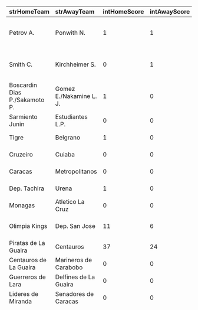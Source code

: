 | strHomeTeam                   | strAwayTeam             | intHomeScore   | intAwayScore   | strStatus     | strCountry               | strLeague                       | strSport   | Rating   | TV Listing       |
|:------------------------------|:------------------------|:---------------|:---------------|:--------------|:-------------------------|:--------------------------------|:-----------|:---------|:-----------------|
| Petrov A.                     | Ponwith N.              | 1              | 1              | Set 3         | ITF MEN - SINGLES        | M15 San Diego, CA 3 (USA), hard | tennis     | 34       | ITF Live Streams |
| Smith C.                      | Kirchheimer S.          | 0              | 1              | Set 2         | ITF MEN - SINGLES        | M15 San Diego, CA 3 (USA), hard | tennis     | 17       | ITF Live Streams |
| Boscardin Dias P./Sakamoto P. | Gomez E./Nakamine L. J. | 1              | 0              | Set 2         | CHALLENGER MEN - DOUBLES | Lima (Peru), clay               | tennis     | -14      | Challenger TV    |
| Sarmiento Junin               | Estudiantes L.P.        | 0              | 0              | 7             | ARGENTINA                | Liga Profesional                | football   |          | Live Soccer TV   |
| Tigre                         | Belgrano                | 1              | 0              | 10            | ARGENTINA                | Liga Profesional                | football   |          | Live Soccer TV   |
| Cruzeiro                      | Cuiaba                  | 0              | 0              | 9             | BRAZIL                   | Serie A                         | football   |          | Live Soccer TV   |
| Caracas                       | Metropolitanos          | 0              | 0              | 9             | VENEZUELA                | Copa Venezuela                  | football   |          | -                |
| Dep. Tachira                  | Urena                   | 1              | 0              | 8             | VENEZUELA                | Copa Venezuela                  | football   |          | -                |
| Monagas                       | Atletico La Cruz        | 0              | 0              | 7             | VENEZUELA                | Copa Venezuela                  | football   |          | -                |
| Olimpia Kings                 | Dep. San Jose           | 11             | 6              | 1st Quarter 5 | PARAGUAY                 | LNB - Apertura - Winners        | basketball |          | -                |
| Piratas de La Guaira          | Centauros               | 37             | 24             | 2nd Quarter 5 | VENEZUELA                | Superliga                       | basketball |          | -                |
| Centauros de La Guaira        | Marineros de Carabobo   | 0              | 0              | 1st Inning    | VENEZUELA                | LMBP                            | baseball   |          | YouTube          |
| Guerreros de Lara             | Delfines de La Guaira   | 0              | 0              | 1st Inning    | VENEZUELA                | LMBP                            | baseball   |          | YouTube          |
| Lideres de Miranda            | Senadores de Caracas    | 0              | 0              | 1st Inning    | VENEZUELA                | LMBP                            | baseball   |          | YouTube          |
|                               |                         |                |                |               |                          |                                 |            |          |                  |
|                               |                         |                |                |               |                          |                                 |            |          |                  |
|                               |                         |                |                |               |                          |                                 |            |          |                  |
|                               |                         |                |                |               |                          |                                 |            |          |                  |
|                               |                         |                |                |               |                          |                                 |            |          |                  |
|                               |                         |                |                |               |                          |                                 |            |          |                  |
|                               |                         |                |                |               |                          |                                 |            |          |                  |
|                               |                         |                |                |               |                          |                                 |            |          |                  |
|                               |                         |                |                |               |                          |                                 |            |          |                  |
|                               |                         |                |                |               |                          |                                 |            |          |                  |
|                               |                         |                |                |               |                          |                                 |            |          |                  |
|                               |                         |                |                |               |                          |                                 |            |          |                  |
|                               |                         |                |                |               |                          |                                 |            |          |                  |
|                               |                         |                |                |               |                          |                                 |            |          |                  |
|                               |                         |                |                |               |                          |                                 |            |          |                  |
|                               |                         |                |                |               |                          |                                 |            |          |                  |
|                               |                         |                |                |               |                          |                                 |            |          |                  |
|                               |                         |                |                |               |                          |                                 |            |          |                  |
|                               |                         |                |                |               |                          |                                 |            |          |                  |
|                               |                         |                |                |               |                          |                                 |            |          |                  |
|                               |                         |                |                |               |                          |                                 |            |          |                  |
|                               |                         |                |                |               |                          |                                 |            |          |                  |
|                               |                         |                |                |               |                          |                                 |            |          |                  |
|                               |                         |                |                |               |                          |                                 |            |          |                  |
|                               |                         |                |                |               |                          |                                 |            |          |                  |
|                               |                         |                |                |               |                          |                                 |            |          |                  |
|                               |                         |                |                |               |                          |                                 |            |          |                  |
|                               |                         |                |                |               |                          |                                 |            |          |                  |
|                               |                         |                |                |               |                          |                                 |            |          |                  |
|                               |                         |                |                |               |                          |                                 |            |          |                  |
|                               |                         |                |                |               |                          |                                 |            |          |                  |
|                               |                         |                |                |               |                          |                                 |            |          |                  |
|                               |                         |                |                |               |                          |                                 |            |          |                  |
|                               |                         |                |                |               |                          |                                 |            |          |                  |
|                               |                         |                |                |               |                          |                                 |            |          |                  |
|                               |                         |                |                |               |                          |                                 |            |          |                  |
|                               |                         |                |                |               |                          |                                 |            |          |                  |
|                               |                         |                |                |               |                          |                                 |            |          |                  |
|                               |                         |                |                |               |                          |                                 |            |          |                  |
|                               |                         |                |                |               |                          |                                 |            |          |                  |
|                               |                         |                |                |               |                          |                                 |            |          |                  |
|                               |                         |                |                |               |                          |                                 |            |          |                  |
|                               |                         |                |                |               |                          |                                 |            |          |                  |
|                               |                         |                |                |               |                          |                                 |            |          |                  |
|                               |                         |                |                |               |                          |                                 |            |          |                  |
|                               |                         |                |                |               |                          |                                 |            |          |                  |
|                               |                         |                |                |               |                          |                                 |            |          |                  |
|                               |                         |                |                |               |                          |                                 |            |          |                  |
|                               |                         |                |                |               |                          |                                 |            |          |                  |
|                               |                         |                |                |               |                          |                                 |            |          |                  |
|                               |                         |                |                |               |                          |                                 |            |          |                  |
|                               |                         |                |                |               |                          |                                 |            |          |                  |
|                               |                         |                |                |               |                          |                                 |            |          |                  |
|                               |                         |                |                |               |                          |                                 |            |          |                  |
|                               |                         |                |                |               |                          |                                 |            |          |                  |
|                               |                         |                |                |               |                          |                                 |            |          |                  |
|                               |                         |                |                |               |                          |                                 |            |          |                  |
|                               |                         |                |                |               |                          |                                 |            |          |                  |
|                               |                         |                |                |               |                          |                                 |            |          |                  |
|                               |                         |                |                |               |                          |                                 |            |          |                  |
|                               |                         |                |                |               |                          |                                 |            |          |                  |
|                               |                         |                |                |               |                          |                                 |            |          |                  |
|                               |                         |                |                |               |                          |                                 |            |          |                  |
|                               |                         |                |                |               |                          |                                 |            |          |                  |
|                               |                         |                |                |               |                          |                                 |            |          |                  |
|                               |                         |                |                |               |                          |                                 |            |          |                  |
|                               |                         |                |                |               |                          |                                 |            |          |                  |
|                               |                         |                |                |               |                          |                                 |            |          |                  |
|                               |                         |                |                |               |                          |                                 |            |          |                  |
|                               |                         |                |                |               |                          |                                 |            |          |                  |
|                               |                         |                |                |               |                          |                                 |            |          |                  |
|                               |                         |                |                |               |                          |                                 |            |          |                  |
|                               |                         |                |                |               |                          |                                 |            |          |                  |
|                               |                         |                |                |               |                          |                                 |            |          |                  |
|                               |                         |                |                |               |                          |                                 |            |          |                  |
|                               |                         |                |                |               |                          |                                 |            |          |                  |
|                               |                         |                |                |               |                          |                                 |            |          |                  |
|                               |                         |                |                |               |                          |                                 |            |          |                  |
|                               |                         |                |                |               |                          |                                 |            |          |                  |
|                               |                         |                |                |               |                          |                                 |            |          |                  |
|                               |                         |                |                |               |                          |                                 |            |          |                  |
|                               |                         |                |                |               |                          |                                 |            |          |                  |
|                               |                         |                |                |               |                          |                                 |            |          |                  |
|                               |                         |                |                |               |                          |                                 |            |          |                  |
|                               |                         |                |                |               |                          |                                 |            |          |                  |
|                               |                         |                |                |               |                          |                                 |            |          |                  |
|                               |                         |                |                |               |                          |                                 |            |          |                  |
|                               |                         |                |                |               |                          |                                 |            |          |                  |
|                               |                         |                |                |               |                          |                                 |            |          |                  |
|                               |                         |                |                |               |                          |                                 |            |          |                  |
|                               |                         |                |                |               |                          |                                 |            |          |                  |
|                               |                         |                |                |               |                          |                                 |            |          |                  |
|                               |                         |                |                |               |                          |                                 |            |          |                  |
|                               |                         |                |                |               |                          |                                 |            |          |                  |
|                               |                         |                |                |               |                          |                                 |            |          |                  |
|                               |                         |                |                |               |                          |                                 |            |          |                  |
|                               |                         |                |                |               |                          |                                 |            |          |                  |
|                               |                         |                |                |               |                          |                                 |            |          |                  |
|                               |                         |                |                |               |                          |                                 |            |          |                  |
|                               |                         |                |                |               |                          |                                 |            |          |                  |
|                               |                         |                |                |               |                          |                                 |            |          |                  |
|                               |                         |                |                |               |                          |                                 |            |          |                  |
|                               |                         |                |                |               |                          |                                 |            |          |                  |
|                               |                         |                |                |               |                          |                                 |            |          |                  |
|                               |                         |                |                |               |                          |                                 |            |          |                  |
|                               |                         |                |                |               |                          |                                 |            |          |                  |
|                               |                         |                |                |               |                          |                                 |            |          |                  |
|                               |                         |                |                |               |                          |                                 |            |          |                  |
|                               |                         |                |                |               |                          |                                 |            |          |                  |
|                               |                         |                |                |               |                          |                                 |            |          |                  |
|                               |                         |                |                |               |                          |                                 |            |          |                  |
|                               |                         |                |                |               |                          |                                 |            |          |                  |
|                               |                         |                |                |               |                          |                                 |            |          |                  |
|                               |                         |                |                |               |                          |                                 |            |          |                  |
|                               |                         |                |                |               |                          |                                 |            |          |                  |
|                               |                         |                |                |               |                          |                                 |            |          |                  |
|                               |                         |                |                |               |                          |                                 |            |          |                  |
|                               |                         |                |                |               |                          |                                 |            |          |                  |
|                               |                         |                |                |               |                          |                                 |            |          |                  |
|                               |                         |                |                |               |                          |                                 |            |          |                  |
|                               |                         |                |                |               |                          |                                 |            |          |                  |
|                               |                         |                |                |               |                          |                                 |            |          |                  |
|                               |                         |                |                |               |                          |                                 |            |          |                  |
|                               |                         |                |                |               |                          |                                 |            |          |                  |
|                               |                         |                |                |               |                          |                                 |            |          |                  |
|                               |                         |                |                |               |                          |                                 |            |          |                  |
|                               |                         |                |                |               |                          |                                 |            |          |                  |
|                               |                         |                |                |               |                          |                                 |            |          |                  |
|                               |                         |                |                |               |                          |                                 |            |          |                  |
|                               |                         |                |                |               |                          |                                 |            |          |                  |
|                               |                         |                |                |               |                          |                                 |            |          |                  |
|                               |                         |                |                |               |                          |                                 |            |          |                  |
|                               |                         |                |                |               |                          |                                 |            |          |                  |
|                               |                         |                |                |               |                          |                                 |            |          |                  |
|                               |                         |                |                |               |                          |                                 |            |          |                  |
|                               |                         |                |                |               |                          |                                 |            |          |                  |
|                               |                         |                |                |               |                          |                                 |            |          |                  |
|                               |                         |                |                |               |                          |                                 |            |          |                  |
|                               |                         |                |                |               |                          |                                 |            |          |                  |
|                               |                         |                |                |               |                          |                                 |            |          |                  |
|                               |                         |                |                |               |                          |                                 |            |          |                  |
|                               |                         |                |                |               |                          |                                 |            |          |                  |
|                               |                         |                |                |               |                          |                                 |            |          |                  |
|                               |                         |                |                |               |                          |                                 |            |          |                  |
|                               |                         |                |                |               |                          |                                 |            |          |                  |
|                               |                         |                |                |               |                          |                                 |            |          |                  |
|                               |                         |                |                |               |                          |                                 |            |          |                  |
|                               |                         |                |                |               |                          |                                 |            |          |                  |
|                               |                         |                |                |               |                          |                                 |            |          |                  |
|                               |                         |                |                |               |                          |                                 |            |          |                  |
|                               |                         |                |                |               |                          |                                 |            |          |                  |
|                               |                         |                |                |               |                          |                                 |            |          |                  |
|                               |                         |                |                |               |                          |                                 |            |          |                  |
|                               |                         |                |                |               |                          |                                 |            |          |                  |
|                               |                         |                |                |               |                          |                                 |            |          |                  |
|                               |                         |                |                |               |                          |                                 |            |          |                  |
|                               |                         |                |                |               |                          |                                 |            |          |                  |
|                               |                         |                |                |               |                          |                                 |            |          |                  |
|                               |                         |                |                |               |                          |                                 |            |          |                  |
|                               |                         |                |                |               |                          |                                 |            |          |                  |
|                               |                         |                |                |               |                          |                                 |            |          |                  |
|                               |                         |                |                |               |                          |                                 |            |          |                  |
|                               |                         |                |                |               |                          |                                 |            |          |                  |
|                               |                         |                |                |               |                          |                                 |            |          |                  |
|                               |                         |                |                |               |                          |                                 |            |          |                  |
|                               |                         |                |                |               |                          |                                 |            |          |                  |
|                               |                         |                |                |               |                          |                                 |            |          |                  |
|                               |                         |                |                |               |                          |                                 |            |          |                  |
|                               |                         |                |                |               |                          |                                 |            |          |                  |
|                               |                         |                |                |               |                          |                                 |            |          |                  |
|                               |                         |                |                |               |                          |                                 |            |          |                  |
|                               |                         |                |                |               |                          |                                 |            |          |                  |
|                               |                         |                |                |               |                          |                                 |            |          |                  |
|                               |                         |                |                |               |                          |                                 |            |          |                  |
|                               |                         |                |                |               |                          |                                 |            |          |                  |
|                               |                         |                |                |               |                          |                                 |            |          |                  |
|                               |                         |                |                |               |                          |                                 |            |          |                  |
|                               |                         |                |                |               |                          |                                 |            |          |                  |
|                               |                         |                |                |               |                          |                                 |            |          |                  |
|                               |                         |                |                |               |                          |                                 |            |          |                  |
|                               |                         |                |                |               |                          |                                 |            |          |                  |
|                               |                         |                |                |               |                          |                                 |            |          |                  |
|                               |                         |                |                |               |                          |                                 |            |          |                  |
|                               |                         |                |                |               |                          |                                 |            |          |                  |
|                               |                         |                |                |               |                          |                                 |            |          |                  |
|                               |                         |                |                |               |                          |                                 |            |          |                  |
|                               |                         |                |                |               |                          |                                 |            |          |                  |
|                               |                         |                |                |               |                          |                                 |            |          |                  |
|                               |                         |                |                |               |                          |                                 |            |          |                  |
|                               |                         |                |                |               |                          |                                 |            |          |                  |
|                               |                         |                |                |               |                          |                                 |            |          |                  |
|                               |                         |                |                |               |                          |                                 |            |          |                  |
|                               |                         |                |                |               |                          |                                 |            |          |                  |
|                               |                         |                |                |               |                          |                                 |            |          |                  |
|                               |                         |                |                |               |                          |                                 |            |          |                  |
|                               |                         |                |                |               |                          |                                 |            |          |                  |
|                               |                         |                |                |               |                          |                                 |            |          |                  |
|                               |                         |                |                |               |                          |                                 |            |          |                  |
|                               |                         |                |                |               |                          |                                 |            |          |                  |
|                               |                         |                |                |               |                          |                                 |            |          |                  |
|                               |                         |                |                |               |                          |                                 |            |          |                  |
|                               |                         |                |                |               |                          |                                 |            |          |                  |
|                               |                         |                |                |               |                          |                                 |            |          |                  |
|                               |                         |                |                |               |                          |                                 |            |          |                  |
|                               |                         |                |                |               |                          |                                 |            |          |                  |
|                               |                         |                |                |               |                          |                                 |            |          |                  |
|                               |                         |                |                |               |                          |                                 |            |          |                  |
|                               |                         |                |                |               |                          |                                 |            |          |                  |
|                               |                         |                |                |               |                          |                                 |            |          |                  |
|                               |                         |                |                |               |                          |                                 |            |          |                  |
|                               |                         |                |                |               |                          |                                 |            |          |                  |
|                               |                         |                |                |               |                          |                                 |            |          |                  |
|                               |                         |                |                |               |                          |                                 |            |          |                  |
|                               |                         |                |                |               |                          |                                 |            |          |                  |
|                               |                         |                |                |               |                          |                                 |            |          |                  |
|                               |                         |                |                |               |                          |                                 |            |          |                  |
|                               |                         |                |                |               |                          |                                 |            |          |                  |
|                               |                         |                |                |               |                          |                                 |            |          |                  |
|                               |                         |                |                |               |                          |                                 |            |          |                  |
|                               |                         |                |                |               |                          |                                 |            |          |                  |
|                               |                         |                |                |               |                          |                                 |            |          |                  |
|                               |                         |                |                |               |                          |                                 |            |          |                  |
|                               |                         |                |                |               |                          |                                 |            |          |                  |
|                               |                         |                |                |               |                          |                                 |            |          |                  |
|                               |                         |                |                |               |                          |                                 |            |          |                  |
|                               |                         |                |                |               |                          |                                 |            |          |                  |
|                               |                         |                |                |               |                          |                                 |            |          |                  |
|                               |                         |                |                |               |                          |                                 |            |          |                  |
|                               |                         |                |                |               |                          |                                 |            |          |                  |
|                               |                         |                |                |               |                          |                                 |            |          |                  |
|                               |                         |                |                |               |                          |                                 |            |          |                  |
|                               |                         |                |                |               |                          |                                 |            |          |                  |
|                               |                         |                |                |               |                          |                                 |            |          |                  |
|                               |                         |                |                |               |                          |                                 |            |          |                  |
|                               |                         |                |                |               |                          |                                 |            |          |                  |
|                               |                         |                |                |               |                          |                                 |            |          |                  |
|                               |                         |                |                |               |                          |                                 |            |          |                  |
|                               |                         |                |                |               |                          |                                 |            |          |                  |
|                               |                         |                |                |               |                          |                                 |            |          |                  |
|                               |                         |                |                |               |                          |                                 |            |          |                  |
|                               |                         |                |                |               |                          |                                 |            |          |                  |
|                               |                         |                |                |               |                          |                                 |            |          |                  |
|                               |                         |                |                |               |                          |                                 |            |          |                  |
|                               |                         |                |                |               |                          |                                 |            |          |                  |
|                               |                         |                |                |               |                          |                                 |            |          |                  |
|                               |                         |                |                |               |                          |                                 |            |          |                  |
|                               |                         |                |                |               |                          |                                 |            |          |                  |
|                               |                         |                |                |               |                          |                                 |            |          |                  |
|                               |                         |                |                |               |                          |                                 |            |          |                  |
|                               |                         |                |                |               |                          |                                 |            |          |                  |
|                               |                         |                |                |               |                          |                                 |            |          |                  |
|                               |                         |                |                |               |                          |                                 |            |          |                  |
|                               |                         |                |                |               |                          |                                 |            |          |                  |
|                               |                         |                |                |               |                          |                                 |            |          |                  |
|                               |                         |                |                |               |                          |                                 |            |          |                  |
|                               |                         |                |                |               |                          |                                 |            |          |                  |
|                               |                         |                |                |               |                          |                                 |            |          |                  |
|                               |                         |                |                |               |                          |                                 |            |          |                  |
|                               |                         |                |                |               |                          |                                 |            |          |                  |
|                               |                         |                |                |               |                          |                                 |            |          |                  |
|                               |                         |                |                |               |                          |                                 |            |          |                  |
|                               |                         |                |                |               |                          |                                 |            |          |                  |
|                               |                         |                |                |               |                          |                                 |            |          |                  |
|                               |                         |                |                |               |                          |                                 |            |          |                  |
|                               |                         |                |                |               |                          |                                 |            |          |                  |
|                               |                         |                |                |               |                          |                                 |            |          |                  |
|                               |                         |                |                |               |                          |                                 |            |          |                  |
|                               |                         |                |                |               |                          |                                 |            |          |                  |
|                               |                         |                |                |               |                          |                                 |            |          |                  |
|                               |                         |                |                |               |                          |                                 |            |          |                  |
|                               |                         |                |                |               |                          |                                 |            |          |                  |
|                               |                         |                |                |               |                          |                                 |            |          |                  |
|                               |                         |                |                |               |                          |                                 |            |          |                  |
|                               |                         |                |                |               |                          |                                 |            |          |                  |
|                               |                         |                |                |               |                          |                                 |            |          |                  |
|                               |                         |                |                |               |                          |                                 |            |          |                  |
|                               |                         |                |                |               |                          |                                 |            |          |                  |
|                               |                         |                |                |               |                          |                                 |            |          |                  |
|                               |                         |                |                |               |                          |                                 |            |          |                  |
|                               |                         |                |                |               |                          |                                 |            |          |                  |
|                               |                         |                |                |               |                          |                                 |            |          |                  |
|                               |                         |                |                |               |                          |                                 |            |          |                  |
|                               |                         |                |                |               |                          |                                 |            |          |                  |
|                               |                         |                |                |               |                          |                                 |            |          |                  |
|                               |                         |                |                |               |                          |                                 |            |          |                  |
|                               |                         |                |                |               |                          |                                 |            |          |                  |
|                               |                         |                |                |               |                          |                                 |            |          |                  |
|                               |                         |                |                |               |                          |                                 |            |          |                  |
|                               |                         |                |                |               |                          |                                 |            |          |                  |
|                               |                         |                |                |               |                          |                                 |            |          |                  |
|                               |                         |                |                |               |                          |                                 |            |          |                  |
|                               |                         |                |                |               |                          |                                 |            |          |                  |
|                               |                         |                |                |               |                          |                                 |            |          |                  |
|                               |                         |                |                |               |                          |                                 |            |          |                  |
|                               |                         |                |                |               |                          |                                 |            |          |                  |
|                               |                         |                |                |               |                          |                                 |            |          |                  |
|                               |                         |                |                |               |                          |                                 |            |          |                  |
|                               |                         |                |                |               |                          |                                 |            |          |                  |
|                               |                         |                |                |               |                          |                                 |            |          |                  |
|                               |                         |                |                |               |                          |                                 |            |          |                  |
|                               |                         |                |                |               |                          |                                 |            |          |                  |
|                               |                         |                |                |               |                          |                                 |            |          |                  |
|                               |                         |                |                |               |                          |                                 |            |          |                  |
|                               |                         |                |                |               |                          |                                 |            |          |                  |
|                               |                         |                |                |               |                          |                                 |            |          |                  |
|                               |                         |                |                |               |                          |                                 |            |          |                  |
|                               |                         |                |                |               |                          |                                 |            |          |                  |
|                               |                         |                |                |               |                          |                                 |            |          |                  |
|                               |                         |                |                |               |                          |                                 |            |          |                  |
|                               |                         |                |                |               |                          |                                 |            |          |                  |
|                               |                         |                |                |               |                          |                                 |            |          |                  |
|                               |                         |                |                |               |                          |                                 |            |          |                  |
|                               |                         |                |                |               |                          |                                 |            |          |                  |
|                               |                         |                |                |               |                          |                                 |            |          |                  |
|                               |                         |                |                |               |                          |                                 |            |          |                  |
|                               |                         |                |                |               |                          |                                 |            |          |                  |
|                               |                         |                |                |               |                          |                                 |            |          |                  |
|                               |                         |                |                |               |                          |                                 |            |          |                  |
|                               |                         |                |                |               |                          |                                 |            |          |                  |
|                               |                         |                |                |               |                          |                                 |            |          |                  |
|                               |                         |                |                |               |                          |                                 |            |          |                  |
|                               |                         |                |                |               |                          |                                 |            |          |                  |
|                               |                         |                |                |               |                          |                                 |            |          |                  |
|                               |                         |                |                |               |                          |                                 |            |          |                  |
|                               |                         |                |                |               |                          |                                 |            |          |                  |
|                               |                         |                |                |               |                          |                                 |            |          |                  |
|                               |                         |                |                |               |                          |                                 |            |          |                  |
|                               |                         |                |                |               |                          |                                 |            |          |                  |
|                               |                         |                |                |               |                          |                                 |            |          |                  |
|                               |                         |                |                |               |                          |                                 |            |          |                  |
|                               |                         |                |                |               |                          |                                 |            |          |                  |
|                               |                         |                |                |               |                          |                                 |            |          |                  |
|                               |                         |                |                |               |                          |                                 |            |          |                  |
|                               |                         |                |                |               |                          |                                 |            |          |                  |
|                               |                         |                |                |               |                          |                                 |            |          |                  |
|                               |                         |                |                |               |                          |                                 |            |          |                  |
|                               |                         |                |                |               |                          |                                 |            |          |                  |
|                               |                         |                |                |               |                          |                                 |            |          |                  |
|                               |                         |                |                |               |                          |                                 |            |          |                  |
|                               |                         |                |                |               |                          |                                 |            |          |                  |
|                               |                         |                |                |               |                          |                                 |            |          |                  |
|                               |                         |                |                |               |                          |                                 |            |          |                  |
|                               |                         |                |                |               |                          |                                 |            |          |                  |
|                               |                         |                |                |               |                          |                                 |            |          |                  |
|                               |                         |                |                |               |                          |                                 |            |          |                  |
|                               |                         |                |                |               |                          |                                 |            |          |                  |
|                               |                         |                |                |               |                          |                                 |            |          |                  |
|                               |                         |                |                |               |                          |                                 |            |          |                  |
|                               |                         |                |                |               |                          |                                 |            |          |                  |
|                               |                         |                |                |               |                          |                                 |            |          |                  |
|                               |                         |                |                |               |                          |                                 |            |          |                  |
|                               |                         |                |                |               |                          |                                 |            |          |                  |
|                               |                         |                |                |               |                          |                                 |            |          |                  |
|                               |                         |                |                |               |                          |                                 |            |          |                  |
|                               |                         |                |                |               |                          |                                 |            |          |                  |
|                               |                         |                |                |               |                          |                                 |            |          |                  |
|                               |                         |                |                |               |                          |                                 |            |          |                  |
|                               |                         |                |                |               |                          |                                 |            |          |                  |
|                               |                         |                |                |               |                          |                                 |            |          |                  |
|                               |                         |                |                |               |                          |                                 |            |          |                  |
|                               |                         |                |                |               |                          |                                 |            |          |                  |
|                               |                         |                |                |               |                          |                                 |            |          |                  |
|                               |                         |                |                |               |                          |                                 |            |          |                  |
|                               |                         |                |                |               |                          |                                 |            |          |                  |
|                               |                         |                |                |               |                          |                                 |            |          |                  |
|                               |                         |                |                |               |                          |                                 |            |          |                  |
|                               |                         |                |                |               |                          |                                 |            |          |                  |
|                               |                         |                |                |               |                          |                                 |            |          |                  |
|                               |                         |                |                |               |                          |                                 |            |          |                  |
|                               |                         |                |                |               |                          |                                 |            |          |                  |
|                               |                         |                |                |               |                          |                                 |            |          |                  |
|                               |                         |                |                |               |                          |                                 |            |          |                  |
|                               |                         |                |                |               |                          |                                 |            |          |                  |
|                               |                         |                |                |               |                          |                                 |            |          |                  |
|                               |                         |                |                |               |                          |                                 |            |          |                  |
|                               |                         |                |                |               |                          |                                 |            |          |                  |
|                               |                         |                |                |               |                          |                                 |            |          |                  |
|                               |                         |                |                |               |                          |                                 |            |          |                  |
|                               |                         |                |                |               |                          |                                 |            |          |                  |
|                               |                         |                |                |               |                          |                                 |            |          |                  |
|                               |                         |                |                |               |                          |                                 |            |          |                  |
|                               |                         |                |                |               |                          |                                 |            |          |                  |
|                               |                         |                |                |               |                          |                                 |            |          |                  |
|                               |                         |                |                |               |                          |                                 |            |          |                  |
|                               |                         |                |                |               |                          |                                 |            |          |                  |
|                               |                         |                |                |               |                          |                                 |            |          |                  |
|                               |                         |                |                |               |                          |                                 |            |          |                  |
|                               |                         |                |                |               |                          |                                 |            |          |                  |
|                               |                         |                |                |               |                          |                                 |            |          |                  |
|                               |                         |                |                |               |                          |                                 |            |          |                  |
|                               |                         |                |                |               |                          |                                 |            |          |                  |
|                               |                         |                |                |               |                          |                                 |            |          |                  |
|                               |                         |                |                |               |                          |                                 |            |          |                  |
|                               |                         |                |                |               |                          |                                 |            |          |                  |
|                               |                         |                |                |               |                          |                                 |            |          |                  |
|                               |                         |                |                |               |                          |                                 |            |          |                  |
|                               |                         |                |                |               |                          |                                 |            |          |                  |
|                               |                         |                |                |               |                          |                                 |            |          |                  |
|                               |                         |                |                |               |                          |                                 |            |          |                  |
|                               |                         |                |                |               |                          |                                 |            |          |                  |
|                               |                         |                |                |               |                          |                                 |            |          |                  |
|                               |                         |                |                |               |                          |                                 |            |          |                  |
|                               |                         |                |                |               |                          |                                 |            |          |                  |
|                               |                         |                |                |               |                          |                                 |            |          |                  |
|                               |                         |                |                |               |                          |                                 |            |          |                  |
|                               |                         |                |                |               |                          |                                 |            |          |                  |
|                               |                         |                |                |               |                          |                                 |            |          |                  |
|                               |                         |                |                |               |                          |                                 |            |          |                  |
|                               |                         |                |                |               |                          |                                 |            |          |                  |
|                               |                         |                |                |               |                          |                                 |            |          |                  |
|                               |                         |                |                |               |                          |                                 |            |          |                  |
|                               |                         |                |                |               |                          |                                 |            |          |                  |
|                               |                         |                |                |               |                          |                                 |            |          |                  |
|                               |                         |                |                |               |                          |                                 |            |          |                  |
|                               |                         |                |                |               |                          |                                 |            |          |                  |
|                               |                         |                |                |               |                          |                                 |            |          |                  |
|                               |                         |                |                |               |                          |                                 |            |          |                  |
|                               |                         |                |                |               |                          |                                 |            |          |                  |
|                               |                         |                |                |               |                          |                                 |            |          |                  |
|                               |                         |                |                |               |                          |                                 |            |          |                  |
|                               |                         |                |                |               |                          |                                 |            |          |                  |
|                               |                         |                |                |               |                          |                                 |            |          |                  |
|                               |                         |                |                |               |                          |                                 |            |          |                  |
|                               |                         |                |                |               |                          |                                 |            |          |                  |
|                               |                         |                |                |               |                          |                                 |            |          |                  |
|                               |                         |                |                |               |                          |                                 |            |          |                  |
|                               |                         |                |                |               |                          |                                 |            |          |                  |
|                               |                         |                |                |               |                          |                                 |            |          |                  |
|                               |                         |                |                |               |                          |                                 |            |          |                  |
|                               |                         |                |                |               |                          |                                 |            |          |                  |
|                               |                         |                |                |               |                          |                                 |            |          |                  |
|                               |                         |                |                |               |                          |                                 |            |          |                  |
|                               |                         |                |                |               |                          |                                 |            |          |                  |
|                               |                         |                |                |               |                          |                                 |            |          |                  |
|                               |                         |                |                |               |                          |                                 |            |          |                  |
|                               |                         |                |                |               |                          |                                 |            |          |                  |
|                               |                         |                |                |               |                          |                                 |            |          |                  |
|                               |                         |                |                |               |                          |                                 |            |          |                  |
|                               |                         |                |                |               |                          |                                 |            |          |                  |
|                               |                         |                |                |               |                          |                                 |            |          |                  |
|                               |                         |                |                |               |                          |                                 |            |          |                  |
|                               |                         |                |                |               |                          |                                 |            |          |                  |
|                               |                         |                |                |               |                          |                                 |            |          |                  |
|                               |                         |                |                |               |                          |                                 |            |          |                  |
|                               |                         |                |                |               |                          |                                 |            |          |                  |
|                               |                         |                |                |               |                          |                                 |            |          |                  |
|                               |                         |                |                |               |                          |                                 |            |          |                  |
|                               |                         |                |                |               |                          |                                 |            |          |                  |
|                               |                         |                |                |               |                          |                                 |            |          |                  |
|                               |                         |                |                |               |                          |                                 |            |          |                  |
|                               |                         |                |                |               |                          |                                 |            |          |                  |
|                               |                         |                |                |               |                          |                                 |            |          |                  |
|                               |                         |                |                |               |                          |                                 |            |          |                  |
|                               |                         |                |                |               |                          |                                 |            |          |                  |
|                               |                         |                |                |               |                          |                                 |            |          |                  |
|                               |                         |                |                |               |                          |                                 |            |          |                  |
|                               |                         |                |                |               |                          |                                 |            |          |                  |
|                               |                         |                |                |               |                          |                                 |            |          |                  |
|                               |                         |                |                |               |                          |                                 |            |          |                  |
|                               |                         |                |                |               |                          |                                 |            |          |                  |
|                               |                         |                |                |               |                          |                                 |            |          |                  |
|                               |                         |                |                |               |                          |                                 |            |          |                  |
|                               |                         |                |                |               |                          |                                 |            |          |                  |
|                               |                         |                |                |               |                          |                                 |            |          |                  |
|                               |                         |                |                |               |                          |                                 |            |          |                  |
|                               |                         |                |                |               |                          |                                 |            |          |                  |
|                               |                         |                |                |               |                          |                                 |            |          |                  |
|                               |                         |                |                |               |                          |                                 |            |          |                  |
|                               |                         |                |                |               |                          |                                 |            |          |                  |
|                               |                         |                |                |               |                          |                                 |            |          |                  |
|                               |                         |                |                |               |                          |                                 |            |          |                  |
|                               |                         |                |                |               |                          |                                 |            |          |                  |
|                               |                         |                |                |               |                          |                                 |            |          |                  |
|                               |                         |                |                |               |                          |                                 |            |          |                  |
|                               |                         |                |                |               |                          |                                 |            |          |                  |
|                               |                         |                |                |               |                          |                                 |            |          |                  |
|                               |                         |                |                |               |                          |                                 |            |          |                  |
|                               |                         |                |                |               |                          |                                 |            |          |                  |
|                               |                         |                |                |               |                          |                                 |            |          |                  |
|                               |                         |                |                |               |                          |                                 |            |          |                  |
|                               |                         |                |                |               |                          |                                 |            |          |                  |
|                               |                         |                |                |               |                          |                                 |            |          |                  |
|                               |                         |                |                |               |                          |                                 |            |          |                  |
|                               |                         |                |                |               |                          |                                 |            |          |                  |
|                               |                         |                |                |               |                          |                                 |            |          |                  |
|                               |                         |                |                |               |                          |                                 |            |          |                  |
|                               |                         |                |                |               |                          |                                 |            |          |                  |
|                               |                         |                |                |               |                          |                                 |            |          |                  |
|                               |                         |                |                |               |                          |                                 |            |          |                  |
|                               |                         |                |                |               |                          |                                 |            |          |                  |
|                               |                         |                |                |               |                          |                                 |            |          |                  |
|                               |                         |                |                |               |                          |                                 |            |          |                  |
|                               |                         |                |                |               |                          |                                 |            |          |                  |
|                               |                         |                |                |               |                          |                                 |            |          |                  |
|                               |                         |                |                |               |                          |                                 |            |          |                  |
|                               |                         |                |                |               |                          |                                 |            |          |                  |
|                               |                         |                |                |               |                          |                                 |            |          |                  |
|                               |                         |                |                |               |                          |                                 |            |          |                  |
|                               |                         |                |                |               |                          |                                 |            |          |                  |
|                               |                         |                |                |               |                          |                                 |            |          |                  |
|                               |                         |                |                |               |                          |                                 |            |          |                  |
|                               |                         |                |                |               |                          |                                 |            |          |                  |
|                               |                         |                |                |               |                          |                                 |            |          |                  |
|                               |                         |                |                |               |                          |                                 |            |          |                  |
|                               |                         |                |                |               |                          |                                 |            |          |                  |
|                               |                         |                |                |               |                          |                                 |            |          |                  |
|                               |                         |                |                |               |                          |                                 |            |          |                  |
|                               |                         |                |                |               |                          |                                 |            |          |                  |
|                               |                         |                |                |               |                          |                                 |            |          |                  |
|                               |                         |                |                |               |                          |                                 |            |          |                  |
|                               |                         |                |                |               |                          |                                 |            |          |                  |
|                               |                         |                |                |               |                          |                                 |            |          |                  |
|                               |                         |                |                |               |                          |                                 |            |          |                  |
|                               |                         |                |                |               |                          |                                 |            |          |                  |
|                               |                         |                |                |               |                          |                                 |            |          |                  |
|                               |                         |                |                |               |                          |                                 |            |          |                  |
|                               |                         |                |                |               |                          |                                 |            |          |                  |
|                               |                         |                |                |               |                          |                                 |            |          |                  |
|                               |                         |                |                |               |                          |                                 |            |          |                  |
|                               |                         |                |                |               |                          |                                 |            |          |                  |
|                               |                         |                |                |               |                          |                                 |            |          |                  |
|                               |                         |                |                |               |                          |                                 |            |          |                  |
|                               |                         |                |                |               |                          |                                 |            |          |                  |
|                               |                         |                |                |               |                          |                                 |            |          |                  |
|                               |                         |                |                |               |                          |                                 |            |          |                  |
|                               |                         |                |                |               |                          |                                 |            |          |                  |
|                               |                         |                |                |               |                          |                                 |            |          |                  |
|                               |                         |                |                |               |                          |                                 |            |          |                  |
|                               |                         |                |                |               |                          |                                 |            |          |                  |
|                               |                         |                |                |               |                          |                                 |            |          |                  |
|                               |                         |                |                |               |                          |                                 |            |          |                  |
|                               |                         |                |                |               |                          |                                 |            |          |                  |
|                               |                         |                |                |               |                          |                                 |            |          |                  |
|                               |                         |                |                |               |                          |                                 |            |          |                  |
|                               |                         |                |                |               |                          |                                 |            |          |                  |
|                               |                         |                |                |               |                          |                                 |            |          |                  |
|                               |                         |                |                |               |                          |                                 |            |          |                  |
|                               |                         |                |                |               |                          |                                 |            |          |                  |
|                               |                         |                |                |               |                          |                                 |            |          |                  |
|                               |                         |                |                |               |                          |                                 |            |          |                  |
|                               |                         |                |                |               |                          |                                 |            |          |                  |
|                               |                         |                |                |               |                          |                                 |            |          |                  |
|                               |                         |                |                |               |                          |                                 |            |          |                  |
|                               |                         |                |                |               |                          |                                 |            |          |                  |
|                               |                         |                |                |               |                          |                                 |            |          |                  |
|                               |                         |                |                |               |                          |                                 |            |          |                  |
|                               |                         |                |                |               |                          |                                 |            |          |                  |
|                               |                         |                |                |               |                          |                                 |            |          |                  |
|                               |                         |                |                |               |                          |                                 |            |          |                  |
|                               |                         |                |                |               |                          |                                 |            |          |                  |
|                               |                         |                |                |               |                          |                                 |            |          |                  |
|                               |                         |                |                |               |                          |                                 |            |          |                  |
|                               |                         |                |                |               |                          |                                 |            |          |                  |
|                               |                         |                |                |               |                          |                                 |            |          |                  |
|                               |                         |                |                |               |                          |                                 |            |          |                  |
|                               |                         |                |                |               |                          |                                 |            |          |                  |
|                               |                         |                |                |               |                          |                                 |            |          |                  |
|                               |                         |                |                |               |                          |                                 |            |          |                  |
|                               |                         |                |                |               |                          |                                 |            |          |                  |
|                               |                         |                |                |               |                          |                                 |            |          |                  |
|                               |                         |                |                |               |                          |                                 |            |          |                  |
|                               |                         |                |                |               |                          |                                 |            |          |                  |
|                               |                         |                |                |               |                          |                                 |            |          |                  |
|                               |                         |                |                |               |                          |                                 |            |          |                  |
|                               |                         |                |                |               |                          |                                 |            |          |                  |
|                               |                         |                |                |               |                          |                                 |            |          |                  |
|                               |                         |                |                |               |                          |                                 |            |          |                  |
|                               |                         |                |                |               |                          |                                 |            |          |                  |
|                               |                         |                |                |               |                          |                                 |            |          |                  |
|                               |                         |                |                |               |                          |                                 |            |          |                  |
|                               |                         |                |                |               |                          |                                 |            |          |                  |
|                               |                         |                |                |               |                          |                                 |            |          |                  |
|                               |                         |                |                |               |                          |                                 |            |          |                  |
|                               |                         |                |                |               |                          |                                 |            |          |                  |
|                               |                         |                |                |               |                          |                                 |            |          |                  |
|                               |                         |                |                |               |                          |                                 |            |          |                  |
|                               |                         |                |                |               |                          |                                 |            |          |                  |
|                               |                         |                |                |               |                          |                                 |            |          |                  |
|                               |                         |                |                |               |                          |                                 |            |          |                  |
|                               |                         |                |                |               |                          |                                 |            |          |                  |
|                               |                         |                |                |               |                          |                                 |            |          |                  |
|                               |                         |                |                |               |                          |                                 |            |          |                  |
|                               |                         |                |                |               |                          |                                 |            |          |                  |
|                               |                         |                |                |               |                          |                                 |            |          |                  |
|                               |                         |                |                |               |                          |                                 |            |          |                  |
|                               |                         |                |                |               |                          |                                 |            |          |                  |
|                               |                         |                |                |               |                          |                                 |            |          |                  |
|                               |                         |                |                |               |                          |                                 |            |          |                  |
|                               |                         |                |                |               |                          |                                 |            |          |                  |
|                               |                         |                |                |               |                          |                                 |            |          |                  |
|                               |                         |                |                |               |                          |                                 |            |          |                  |
|                               |                         |                |                |               |                          |                                 |            |          |                  |
|                               |                         |                |                |               |                          |                                 |            |          |                  |
|                               |                         |                |                |               |                          |                                 |            |          |                  |
|                               |                         |                |                |               |                          |                                 |            |          |                  |
|                               |                         |                |                |               |                          |                                 |            |          |                  |
|                               |                         |                |                |               |                          |                                 |            |          |                  |
|                               |                         |                |                |               |                          |                                 |            |          |                  |
|                               |                         |                |                |               |                          |                                 |            |          |                  |
|                               |                         |                |                |               |                          |                                 |            |          |                  |
|                               |                         |                |                |               |                          |                                 |            |          |                  |
|                               |                         |                |                |               |                          |                                 |            |          |                  |
|                               |                         |                |                |               |                          |                                 |            |          |                  |
|                               |                         |                |                |               |                          |                                 |            |          |                  |
|                               |                         |                |                |               |                          |                                 |            |          |                  |
|                               |                         |                |                |               |                          |                                 |            |          |                  |
|                               |                         |                |                |               |                          |                                 |            |          |                  |
|                               |                         |                |                |               |                          |                                 |            |          |                  |
|                               |                         |                |                |               |                          |                                 |            |          |                  |
|                               |                         |                |                |               |                          |                                 |            |          |                  |
|                               |                         |                |                |               |                          |                                 |            |          |                  |
|                               |                         |                |                |               |                          |                                 |            |          |                  |
|                               |                         |                |                |               |                          |                                 |            |          |                  |
|                               |                         |                |                |               |                          |                                 |            |          |                  |
|                               |                         |                |                |               |                          |                                 |            |          |                  |
|                               |                         |                |                |               |                          |                                 |            |          |                  |
|                               |                         |                |                |               |                          |                                 |            |          |                  |
|                               |                         |                |                |               |                          |                                 |            |          |                  |
|                               |                         |                |                |               |                          |                                 |            |          |                  |
|                               |                         |                |                |               |                          |                                 |            |          |                  |
|                               |                         |                |                |               |                          |                                 |            |          |                  |
|                               |                         |                |                |               |                          |                                 |            |          |                  |
|                               |                         |                |                |               |                          |                                 |            |          |                  |
|                               |                         |                |                |               |                          |                                 |            |          |                  |
|                               |                         |                |                |               |                          |                                 |            |          |                  |
|                               |                         |                |                |               |                          |                                 |            |          |                  |
|                               |                         |                |                |               |                          |                                 |            |          |                  |
|                               |                         |                |                |               |                          |                                 |            |          |                  |
|                               |                         |                |                |               |                          |                                 |            |          |                  |
|                               |                         |                |                |               |                          |                                 |            |          |                  |
|                               |                         |                |                |               |                          |                                 |            |          |                  |
|                               |                         |                |                |               |                          |                                 |            |          |                  |
|                               |                         |                |                |               |                          |                                 |            |          |                  |
|                               |                         |                |                |               |                          |                                 |            |          |                  |
|                               |                         |                |                |               |                          |                                 |            |          |                  |
|                               |                         |                |                |               |                          |                                 |            |          |                  |
|                               |                         |                |                |               |                          |                                 |            |          |                  |
|                               |                         |                |                |               |                          |                                 |            |          |                  |
|                               |                         |                |                |               |                          |                                 |            |          |                  |
|                               |                         |                |                |               |                          |                                 |            |          |                  |
|                               |                         |                |                |               |                          |                                 |            |          |                  |
|                               |                         |                |                |               |                          |                                 |            |          |                  |
|                               |                         |                |                |               |                          |                                 |            |          |                  |
|                               |                         |                |                |               |                          |                                 |            |          |                  |
|                               |                         |                |                |               |                          |                                 |            |          |                  |
|                               |                         |                |                |               |                          |                                 |            |          |                  |
|                               |                         |                |                |               |                          |                                 |            |          |                  |
|                               |                         |                |                |               |                          |                                 |            |          |                  |
|                               |                         |                |                |               |                          |                                 |            |          |                  |
|                               |                         |                |                |               |                          |                                 |            |          |                  |
|                               |                         |                |                |               |                          |                                 |            |          |                  |
|                               |                         |                |                |               |                          |                                 |            |          |                  |
|                               |                         |                |                |               |                          |                                 |            |          |                  |
|                               |                         |                |                |               |                          |                                 |            |          |                  |
|                               |                         |                |                |               |                          |                                 |            |          |                  |
|                               |                         |                |                |               |                          |                                 |            |          |                  |
|                               |                         |                |                |               |                          |                                 |            |          |                  |
|                               |                         |                |                |               |                          |                                 |            |          |                  |
|                               |                         |                |                |               |                          |                                 |            |          |                  |
|                               |                         |                |                |               |                          |                                 |            |          |                  |
|                               |                         |                |                |               |                          |                                 |            |          |                  |
|                               |                         |                |                |               |                          |                                 |            |          |                  |
|                               |                         |                |                |               |                          |                                 |            |          |                  |
|                               |                         |                |                |               |                          |                                 |            |          |                  |
|                               |                         |                |                |               |                          |                                 |            |          |                  |
|                               |                         |                |                |               |                          |                                 |            |          |                  |
|                               |                         |                |                |               |                          |                                 |            |          |                  |
|                               |                         |                |                |               |                          |                                 |            |          |                  |
|                               |                         |                |                |               |                          |                                 |            |          |                  |
|                               |                         |                |                |               |                          |                                 |            |          |                  |
|                               |                         |                |                |               |                          |                                 |            |          |                  |
|                               |                         |                |                |               |                          |                                 |            |          |                  |
|                               |                         |                |                |               |                          |                                 |            |          |                  |
|                               |                         |                |                |               |                          |                                 |            |          |                  |
|                               |                         |                |                |               |                          |                                 |            |          |                  |
|                               |                         |                |                |               |                          |                                 |            |          |                  |
|                               |                         |                |                |               |                          |                                 |            |          |                  |
|                               |                         |                |                |               |                          |                                 |            |          |                  |
|                               |                         |                |                |               |                          |                                 |            |          |                  |
|                               |                         |                |                |               |                          |                                 |            |          |                  |
|                               |                         |                |                |               |                          |                                 |            |          |                  |
|                               |                         |                |                |               |                          |                                 |            |          |                  |
|                               |                         |                |                |               |                          |                                 |            |          |                  |
|                               |                         |                |                |               |                          |                                 |            |          |                  |
|                               |                         |                |                |               |                          |                                 |            |          |                  |
|                               |                         |                |                |               |                          |                                 |            |          |                  |
|                               |                         |                |                |               |                          |                                 |            |          |                  |
|                               |                         |                |                |               |                          |                                 |            |          |                  |
|                               |                         |                |                |               |                          |                                 |            |          |                  |
|                               |                         |                |                |               |                          |                                 |            |          |                  |
|                               |                         |                |                |               |                          |                                 |            |          |                  |
|                               |                         |                |                |               |                          |                                 |            |          |                  |
|                               |                         |                |                |               |                          |                                 |            |          |                  |
|                               |                         |                |                |               |                          |                                 |            |          |                  |
|                               |                         |                |                |               |                          |                                 |            |          |                  |
|                               |                         |                |                |               |                          |                                 |            |          |                  |
|                               |                         |                |                |               |                          |                                 |            |          |                  |
|                               |                         |                |                |               |                          |                                 |            |          |                  |
|                               |                         |                |                |               |                          |                                 |            |          |                  |
|                               |                         |                |                |               |                          |                                 |            |          |                  |
|                               |                         |                |                |               |                          |                                 |            |          |                  |
|                               |                         |                |                |               |                          |                                 |            |          |                  |
|                               |                         |                |                |               |                          |                                 |            |          |                  |
|                               |                         |                |                |               |                          |                                 |            |          |                  |
|                               |                         |                |                |               |                          |                                 |            |          |                  |
|                               |                         |                |                |               |                          |                                 |            |          |                  |
|                               |                         |                |                |               |                          |                                 |            |          |                  |
|                               |                         |                |                |               |                          |                                 |            |          |                  |
|                               |                         |                |                |               |                          |                                 |            |          |                  |
|                               |                         |                |                |               |                          |                                 |            |          |                  |
|                               |                         |                |                |               |                          |                                 |            |          |                  |
|                               |                         |                |                |               |                          |                                 |            |          |                  |
|                               |                         |                |                |               |                          |                                 |            |          |                  |
|                               |                         |                |                |               |                          |                                 |            |          |                  |
|                               |                         |                |                |               |                          |                                 |            |          |                  |
|                               |                         |                |                |               |                          |                                 |            |          |                  |
|                               |                         |                |                |               |                          |                                 |            |          |                  |
|                               |                         |                |                |               |                          |                                 |            |          |                  |
|                               |                         |                |                |               |                          |                                 |            |          |                  |
|                               |                         |                |                |               |                          |                                 |            |          |                  |
|                               |                         |                |                |               |                          |                                 |            |          |                  |
|                               |                         |                |                |               |                          |                                 |            |          |                  |
|                               |                         |                |                |               |                          |                                 |            |          |                  |
|                               |                         |                |                |               |                          |                                 |            |          |                  |
|                               |                         |                |                |               |                          |                                 |            |          |                  |
|                               |                         |                |                |               |                          |                                 |            |          |                  |
|                               |                         |                |                |               |                          |                                 |            |          |                  |
|                               |                         |                |                |               |                          |                                 |            |          |                  |
|                               |                         |                |                |               |                          |                                 |            |          |                  |
|                               |                         |                |                |               |                          |                                 |            |          |                  |
|                               |                         |                |                |               |                          |                                 |            |          |                  |
|                               |                         |                |                |               |                          |                                 |            |          |                  |
|                               |                         |                |                |               |                          |                                 |            |          |                  |
|                               |                         |                |                |               |                          |                                 |            |          |                  |
|                               |                         |                |                |               |                          |                                 |            |          |                  |
|                               |                         |                |                |               |                          |                                 |            |          |                  |
|                               |                         |                |                |               |                          |                                 |            |          |                  |
|                               |                         |                |                |               |                          |                                 |            |          |                  |
|                               |                         |                |                |               |                          |                                 |            |          |                  |
|                               |                         |                |                |               |                          |                                 |            |          |                  |
|                               |                         |                |                |               |                          |                                 |            |          |                  |
|                               |                         |                |                |               |                          |                                 |            |          |                  |
|                               |                         |                |                |               |                          |                                 |            |          |                  |
|                               |                         |                |                |               |                          |                                 |            |          |                  |
|                               |                         |                |                |               |                          |                                 |            |          |                  |
|                               |                         |                |                |               |                          |                                 |            |          |                  |
|                               |                         |                |                |               |                          |                                 |            |          |                  |
|                               |                         |                |                |               |                          |                                 |            |          |                  |
|                               |                         |                |                |               |                          |                                 |            |          |                  |
|                               |                         |                |                |               |                          |                                 |            |          |                  |
|                               |                         |                |                |               |                          |                                 |            |          |                  |
|                               |                         |                |                |               |                          |                                 |            |          |                  |
|                               |                         |                |                |               |                          |                                 |            |          |                  |
|                               |                         |                |                |               |                          |                                 |            |          |                  |
|                               |                         |                |                |               |                          |                                 |            |          |                  |
|                               |                         |                |                |               |                          |                                 |            |          |                  |
|                               |                         |                |                |               |                          |                                 |            |          |                  |
|                               |                         |                |                |               |                          |                                 |            |          |                  |
|                               |                         |                |                |               |                          |                                 |            |          |                  |
|                               |                         |                |                |               |                          |                                 |            |          |                  |
|                               |                         |                |                |               |                          |                                 |            |          |                  |
|                               |                         |                |                |               |                          |                                 |            |          |                  |
|                               |                         |                |                |               |                          |                                 |            |          |                  |
|                               |                         |                |                |               |                          |                                 |            |          |                  |
|                               |                         |                |                |               |                          |                                 |            |          |                  |
|                               |                         |                |                |               |                          |                                 |            |          |                  |
|                               |                         |                |                |               |                          |                                 |            |          |                  |
|                               |                         |                |                |               |                          |                                 |            |          |                  |
|                               |                         |                |                |               |                          |                                 |            |          |                  |
|                               |                         |                |                |               |                          |                                 |            |          |                  |
|                               |                         |                |                |               |                          |                                 |            |          |                  |
|                               |                         |                |                |               |                          |                                 |            |          |                  |
|                               |                         |                |                |               |                          |                                 |            |          |                  |
|                               |                         |                |                |               |                          |                                 |            |          |                  |
|                               |                         |                |                |               |                          |                                 |            |          |                  |
|                               |                         |                |                |               |                          |                                 |            |          |                  |
|                               |                         |                |                |               |                          |                                 |            |          |                  |
|                               |                         |                |                |               |                          |                                 |            |          |                  |
|                               |                         |                |                |               |                          |                                 |            |          |                  |
|                               |                         |                |                |               |                          |                                 |            |          |                  |
|                               |                         |                |                |               |                          |                                 |            |          |                  |
|                               |                         |                |                |               |                          |                                 |            |          |                  |
|                               |                         |                |                |               |                          |                                 |            |          |                  |
|                               |                         |                |                |               |                          |                                 |            |          |                  |
|                               |                         |                |                |               |                          |                                 |            |          |                  |
|                               |                         |                |                |               |                          |                                 |            |          |                  |
|                               |                         |                |                |               |                          |                                 |            |          |                  |
|                               |                         |                |                |               |                          |                                 |            |          |                  |
|                               |                         |                |                |               |                          |                                 |            |          |                  |
|                               |                         |                |                |               |                          |                                 |            |          |                  |
|                               |                         |                |                |               |                          |                                 |            |          |                  |
|                               |                         |                |                |               |                          |                                 |            |          |                  |
|                               |                         |                |                |               |                          |                                 |            |          |                  |
|                               |                         |                |                |               |                          |                                 |            |          |                  |
|                               |                         |                |                |               |                          |                                 |            |          |                  |
|                               |                         |                |                |               |                          |                                 |            |          |                  |
|                               |                         |                |                |               |                          |                                 |            |          |                  |
|                               |                         |                |                |               |                          |                                 |            |          |                  |
|                               |                         |                |                |               |                          |                                 |            |          |                  |
|                               |                         |                |                |               |                          |                                 |            |          |                  |
|                               |                         |                |                |               |                          |                                 |            |          |                  |
|                               |                         |                |                |               |                          |                                 |            |          |                  |
|                               |                         |                |                |               |                          |                                 |            |          |                  |
|                               |                         |                |                |               |                          |                                 |            |          |                  |
|                               |                         |                |                |               |                          |                                 |            |          |                  |
|                               |                         |                |                |               |                          |                                 |            |          |                  |
|                               |                         |                |                |               |                          |                                 |            |          |                  |
|                               |                         |                |                |               |                          |                                 |            |          |                  |
|                               |                         |                |                |               |                          |                                 |            |          |                  |
|                               |                         |                |                |               |                          |                                 |            |          |                  |
|                               |                         |                |                |               |                          |                                 |            |          |                  |
|                               |                         |                |                |               |                          |                                 |            |          |                  |
|                               |                         |                |                |               |                          |                                 |            |          |                  |
|                               |                         |                |                |               |                          |                                 |            |          |                  |
|                               |                         |                |                |               |                          |                                 |            |          |                  |
|                               |                         |                |                |               |                          |                                 |            |          |                  |
|                               |                         |                |                |               |                          |                                 |            |          |                  |
|                               |                         |                |                |               |                          |                                 |            |          |                  |
|                               |                         |                |                |               |                          |                                 |            |          |                  |
|                               |                         |                |                |               |                          |                                 |            |          |                  |
|                               |                         |                |                |               |                          |                                 |            |          |                  |
|                               |                         |                |                |               |                          |                                 |            |          |                  |
|                               |                         |                |                |               |                          |                                 |            |          |                  |
|                               |                         |                |                |               |                          |                                 |            |          |                  |
|                               |                         |                |                |               |                          |                                 |            |          |                  |
|                               |                         |                |                |               |                          |                                 |            |          |                  |
|                               |                         |                |                |               |                          |                                 |            |          |                  |
|                               |                         |                |                |               |                          |                                 |            |          |                  |
|                               |                         |                |                |               |                          |                                 |            |          |                  |
|                               |                         |                |                |               |                          |                                 |            |          |                  |
|                               |                         |                |                |               |                          |                                 |            |          |                  |
|                               |                         |                |                |               |                          |                                 |            |          |                  |
|                               |                         |                |                |               |                          |                                 |            |          |                  |
|                               |                         |                |                |               |                          |                                 |            |          |                  |
|                               |                         |                |                |               |                          |                                 |            |          |                  |
|                               |                         |                |                |               |                          |                                 |            |          |                  |
|                               |                         |                |                |               |                          |                                 |            |          |                  |
|                               |                         |                |                |               |                          |                                 |            |          |                  |
|                               |                         |                |                |               |                          |                                 |            |          |                  |
|                               |                         |                |                |               |                          |                                 |            |          |                  |
|                               |                         |                |                |               |                          |                                 |            |          |                  |
|                               |                         |                |                |               |                          |                                 |            |          |                  |
|                               |                         |                |                |               |                          |                                 |            |          |                  |
|                               |                         |                |                |               |                          |                                 |            |          |                  |
|                               |                         |                |                |               |                          |                                 |            |          |                  |
|                               |                         |                |                |               |                          |                                 |            |          |                  |
|                               |                         |                |                |               |                          |                                 |            |          |                  |
|                               |                         |                |                |               |                          |                                 |            |          |                  |
|                               |                         |                |                |               |                          |                                 |            |          |                  |
|                               |                         |                |                |               |                          |                                 |            |          |                  |
|                               |                         |                |                |               |                          |                                 |            |          |                  |
|                               |                         |                |                |               |                          |                                 |            |          |                  |
|                               |                         |                |                |               |                          |                                 |            |          |                  |
|                               |                         |                |                |               |                          |                                 |            |          |                  |
|                               |                         |                |                |               |                          |                                 |            |          |                  |
|                               |                         |                |                |               |                          |                                 |            |          |                  |
|                               |                         |                |                |               |                          |                                 |            |          |                  |
|                               |                         |                |                |               |                          |                                 |            |          |                  |
|                               |                         |                |                |               |                          |                                 |            |          |                  |
|                               |                         |                |                |               |                          |                                 |            |          |                  |
|                               |                         |                |                |               |                          |                                 |            |          |                  |
|                               |                         |                |                |               |                          |                                 |            |          |                  |
|                               |                         |                |                |               |                          |                                 |            |          |                  |
|                               |                         |                |                |               |                          |                                 |            |          |                  |
|                               |                         |                |                |               |                          |                                 |            |          |                  |
|                               |                         |                |                |               |                          |                                 |            |          |                  |
|                               |                         |                |                |               |                          |                                 |            |          |                  |
|                               |                         |                |                |               |                          |                                 |            |          |                  |
|                               |                         |                |                |               |                          |                                 |            |          |                  |
|                               |                         |                |                |               |                          |                                 |            |          |                  |
|                               |                         |                |                |               |                          |                                 |            |          |                  |
|                               |                         |                |                |               |                          |                                 |            |          |                  |
|                               |                         |                |                |               |                          |                                 |            |          |                  |
|                               |                         |                |                |               |                          |                                 |            |          |                  |
|                               |                         |                |                |               |                          |                                 |            |          |                  |
|                               |                         |                |                |               |                          |                                 |            |          |                  |
|                               |                         |                |                |               |                          |                                 |            |          |                  |
|                               |                         |                |                |               |                          |                                 |            |          |                  |
|                               |                         |                |                |               |                          |                                 |            |          |                  |
|                               |                         |                |                |               |                          |                                 |            |          |                  |
|                               |                         |                |                |               |                          |                                 |            |          |                  |
|                               |                         |                |                |               |                          |                                 |            |          |                  |
|                               |                         |                |                |               |                          |                                 |            |          |                  |
|                               |                         |                |                |               |                          |                                 |            |          |                  |
|                               |                         |                |                |               |                          |                                 |            |          |                  |
|                               |                         |                |                |               |                          |                                 |            |          |                  |
|                               |                         |                |                |               |                          |                                 |            |          |                  |
|                               |                         |                |                |               |                          |                                 |            |          |                  |
|                               |                         |                |                |               |                          |                                 |            |          |                  |
|                               |                         |                |                |               |                          |                                 |            |          |                  |
|                               |                         |                |                |               |                          |                                 |            |          |                  |
|                               |                         |                |                |               |                          |                                 |            |          |                  |
|                               |                         |                |                |               |                          |                                 |            |          |                  |
|                               |                         |                |                |               |                          |                                 |            |          |                  |
|                               |                         |                |                |               |                          |                                 |            |          |                  |
|                               |                         |                |                |               |                          |                                 |            |          |                  |
|                               |                         |                |                |               |                          |                                 |            |          |                  |
|                               |                         |                |                |               |                          |                                 |            |          |                  |
|                               |                         |                |                |               |                          |                                 |            |          |                  |
|                               |                         |                |                |               |                          |                                 |            |          |                  |
|                               |                         |                |                |               |                          |                                 |            |          |                  |
|                               |                         |                |                |               |                          |                                 |            |          |                  |
|                               |                         |                |                |               |                          |                                 |            |          |                  |
|                               |                         |                |                |               |                          |                                 |            |          |                  |
|                               |                         |                |                |               |                          |                                 |            |          |                  |
|                               |                         |                |                |               |                          |                                 |            |          |                  |
|                               |                         |                |                |               |                          |                                 |            |          |                  |
|                               |                         |                |                |               |                          |                                 |            |          |                  |
|                               |                         |                |                |               |                          |                                 |            |          |                  |
|                               |                         |                |                |               |                          |                                 |            |          |                  |
|                               |                         |                |                |               |                          |                                 |            |          |                  |
|                               |                         |                |                |               |                          |                                 |            |          |                  |
|                               |                         |                |                |               |                          |                                 |            |          |                  |
|                               |                         |                |                |               |                          |                                 |            |          |                  |
|                               |                         |                |                |               |                          |                                 |            |          |                  |
|                               |                         |                |                |               |                          |                                 |            |          |                  |
|                               |                         |                |                |               |                          |                                 |            |          |                  |
|                               |                         |                |                |               |                          |                                 |            |          |                  |
|                               |                         |                |                |               |                          |                                 |            |          |                  |
|                               |                         |                |                |               |                          |                                 |            |          |                  |
|                               |                         |                |                |               |                          |                                 |            |          |                  |
|                               |                         |                |                |               |                          |                                 |            |          |                  |
|                               |                         |                |                |               |                          |                                 |            |          |                  |
|                               |                         |                |                |               |                          |                                 |            |          |                  |
|                               |                         |                |                |               |                          |                                 |            |          |                  |
|                               |                         |                |                |               |                          |                                 |            |          |                  |
|                               |                         |                |                |               |                          |                                 |            |          |                  |
|                               |                         |                |                |               |                          |                                 |            |          |                  |
|                               |                         |                |                |               |                          |                                 |            |          |                  |
|                               |                         |                |                |               |                          |                                 |            |          |                  |
|                               |                         |                |                |               |                          |                                 |            |          |                  |
|                               |                         |                |                |               |                          |                                 |            |          |                  |
|                               |                         |                |                |               |                          |                                 |            |          |                  |
|                               |                         |                |                |               |                          |                                 |            |          |                  |
|                               |                         |                |                |               |                          |                                 |            |          |                  |
|                               |                         |                |                |               |                          |                                 |            |          |                  |
|                               |                         |                |                |               |                          |                                 |            |          |                  |
|                               |                         |                |                |               |                          |                                 |            |          |                  |
|                               |                         |                |                |               |                          |                                 |            |          |                  |
|                               |                         |                |                |               |                          |                                 |            |          |                  |
|                               |                         |                |                |               |                          |                                 |            |          |                  |
|                               |                         |                |                |               |                          |                                 |            |          |                  |
|                               |                         |                |                |               |                          |                                 |            |          |                  |
|                               |                         |                |                |               |                          |                                 |            |          |                  |
|                               |                         |                |                |               |                          |                                 |            |          |                  |
|                               |                         |                |                |               |                          |                                 |            |          |                  |
|                               |                         |                |                |               |                          |                                 |            |          |                  |
|                               |                         |                |                |               |                          |                                 |            |          |                  |
|                               |                         |                |                |               |                          |                                 |            |          |                  |
|                               |                         |                |                |               |                          |                                 |            |          |                  |
|                               |                         |                |                |               |                          |                                 |            |          |                  |
|                               |                         |                |                |               |                          |                                 |            |          |                  |
|                               |                         |                |                |               |                          |                                 |            |          |                  |
|                               |                         |                |                |               |                          |                                 |            |          |                  |
|                               |                         |                |                |               |                          |                                 |            |          |                  |
|                               |                         |                |                |               |                          |                                 |            |          |                  |
|                               |                         |                |                |               |                          |                                 |            |          |                  |
|                               |                         |                |                |               |                          |                                 |            |          |                  |
|                               |                         |                |                |               |                          |                                 |            |          |                  |
|                               |                         |                |                |               |                          |                                 |            |          |                  |
|                               |                         |                |                |               |                          |                                 |            |          |                  |
|                               |                         |                |                |               |                          |                                 |            |          |                  |
|                               |                         |                |                |               |                          |                                 |            |          |                  |
|                               |                         |                |                |               |                          |                                 |            |          |                  |
|                               |                         |                |                |               |                          |                                 |            |          |                  |
|                               |                         |                |                |               |                          |                                 |            |          |                  |
|                               |                         |                |                |               |                          |                                 |            |          |                  |
|                               |                         |                |                |               |                          |                                 |            |          |                  |
|                               |                         |                |                |               |                          |                                 |            |          |                  |
|                               |                         |                |                |               |                          |                                 |            |          |                  |
|                               |                         |                |                |               |                          |                                 |            |          |                  |
|                               |                         |                |                |               |                          |                                 |            |          |                  |
|                               |                         |                |                |               |                          |                                 |            |          |                  |
|                               |                         |                |                |               |                          |                                 |            |          |                  |
|                               |                         |                |                |               |                          |                                 |            |          |                  |
|                               |                         |                |                |               |                          |                                 |            |          |                  |
|                               |                         |                |                |               |                          |                                 |            |          |                  |
|                               |                         |                |                |               |                          |                                 |            |          |                  |
|                               |                         |                |                |               |                          |                                 |            |          |                  |
|                               |                         |                |                |               |                          |                                 |            |          |                  |
|                               |                         |                |                |               |                          |                                 |            |          |                  |
|                               |                         |                |                |               |                          |                                 |            |          |                  |
|                               |                         |                |                |               |                          |                                 |            |          |                  |
|                               |                         |                |                |               |                          |                                 |            |          |                  |
|                               |                         |                |                |               |                          |                                 |            |          |                  |
|                               |                         |                |                |               |                          |                                 |            |          |                  |